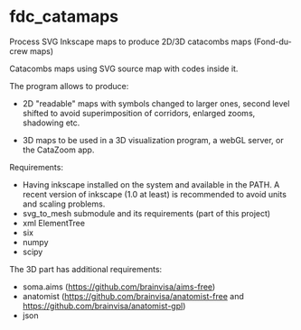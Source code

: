 # fdc_catamaps
Process SVG Inkscape maps to produce 2D/3D catacombs maps (Fond-du-crew maps)

Catacombs maps using SVG source map with codes inside it.

The program allows to produce:

* 2D "readable" maps with symbols changed to larger ones, second level shifted to avoid superimposition of corridors, enlarged zooms, shadowing etc.

* 3D maps to be used in a 3D visualization program, a webGL server, or the CataZoom app.

Requirements:

* Having inkscape installed on the system and available in the PATH.
  A recent version of inkscape (1.0 at least) is recommended to avoid units and
  scaling problems.
* svg_to_mesh submodule and its requirements (part of this project)
* xml ElementTree
* six
* numpy
* scipy

The 3D part has additional requirements:

* soma.aims (https://github.com/brainvisa/aims-free)
* anatomist (https://github.com/brainvisa/anatomist-free and
  https://github.com/brainvisa/anatomist-gpl)
* json
